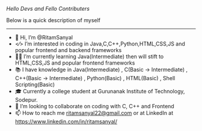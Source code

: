 *Hello Devs and Fello Contributers*

Below is a quick description of myself

--------------------
- 👋 Hi, I’m @RitamSanyal
- <⁄> I’m interested in coding in Java,C,C++,Python,HTML,CSS,JS and popular frontend and backend frameworks
- 👨‍💻 I’m currently learning Java(Intermediate) then will stift to HTML,CSS,JS and popular frontend frameworks
- 📚 I have knowledge in Java(Intermediate) , C(Basic -> Intermediate) , C++(Basic -> Intermediate) , Python(Basic) , HTML(Basic) , Shell Scripting(Basic)
- 🎓 Currently a college student at Gurunanak Institute of Technology, Sodepur.
- 💞️ I’m looking to collaborate on coding with C, C++ and Frontend
- 📫 How to reach me ritamsanyal22@gmail.com or at LinkedIn at https://www.linkedin.com/in/ritamsanyal/
<!---
RitamSanyal/RitamSanyal is a ✨ special ✨ repository because its `README.md` (this file) appears on your GitHub profile.
You can click the Preview link to take a look at your changes.
--->
